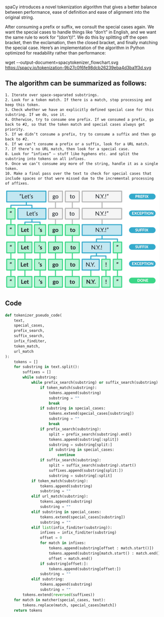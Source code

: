 #

spaCy introduces a novel tokenization algorithm that gives a better balance between performance, ease of definition and ease of alignment into the original string.

After consuming a prefix or suffix, we consult the special cases again. We want the special cases to handle things like “don’t” in English, and we want the same rule to work for “(don’t)!“. We do this by splitting off the open bracket, then the exclamation, then the closed bracket, and finally matching the special case. Here’s an implementation of the algorithm in Python optimized for readability rather than performance:

wget --output-document=spacytokenizer_flowchart.svg https://spacy.io/tokenization-9b27c0f6fe98dcb26239eba4d3ba1f3d.svg
## The algorithm can be summarized as follows:

    1. Iterate over space-separated substrings.
    2. Look for a token match. If there is a match, stop processing and keep this token.
    3. Check whether we have an explicitly defined special case for this substring. If we do, use it.
    4. Otherwise, try to consume one prefix. If we consumed a prefix, go back to #2, so that the token match and special cases always get priority.
    5. If we didn’t consume a prefix, try to consume a suffix and then go back to #2.
    6. If we can’t consume a prefix or a suffix, look for a URL match.
    7. If there’s no URL match, then look for a special case.
    8. Look for “infixes” – stuff like hyphens etc. and split the substring into tokens on all infixes.
    9. Once we can’t consume any more of the string, handle it as a single token.
    10. Make a final pass over the text to check for special cases that include spaces or that were missed due to the incremental processing of affixes.

<img src="spacytokenizer_flowchart.svg"
     alt="Flowchart"
     style="float: clear; margin-right: 10px;" />


## Code

```python
def tokenizer_pseudo_code(
    text,
    special_cases,
    prefix_search,
    suffix_search,
    infix_finditer,
    token_match,
    url_match
):
    tokens = []
    for substring in text.split():
        suffixes = []
        while substring:
            while prefix_search(substring) or suffix_search(substring):
                if token_match(substring):
                    tokens.append(substring)
                    substring = ""
                    break
                if substring in special_cases:
                    tokens.extend(special_cases[substring])
                    substring = ""
                    break
                if prefix_search(substring):
                    split = prefix_search(substring).end()
                    tokens.append(substring[:split])
                    substring = substring[split:]
                    if substring in special_cases:
                        continue
                if suffix_search(substring):
                    split = suffix_search(substring).start()
                    suffixes.append(substring[split:])
                    substring = substring[:split]
            if token_match(substring):
                tokens.append(substring)
                substring = ""
            elif url_match(substring):
                tokens.append(substring)
                substring = ""
            elif substring in special_cases:
                tokens.extend(special_cases[substring])
                substring = ""
            elif list(infix_finditer(substring)):
                infixes = infix_finditer(substring)
                offset = 0
                for match in infixes:
                    tokens.append(substring[offset : match.start()])
                    tokens.append(substring[match.start() : match.end()])
                    offset = match.end()
                if substring[offset:]:
                    tokens.append(substring[offset:])
                substring = ""
            elif substring:
                tokens.append(substring)
                substring = ""
        tokens.extend(reversed(suffixes))
    for match in matcher(special_cases, text):
        tokens.replace(match, special_cases[match])
    return tokens
```